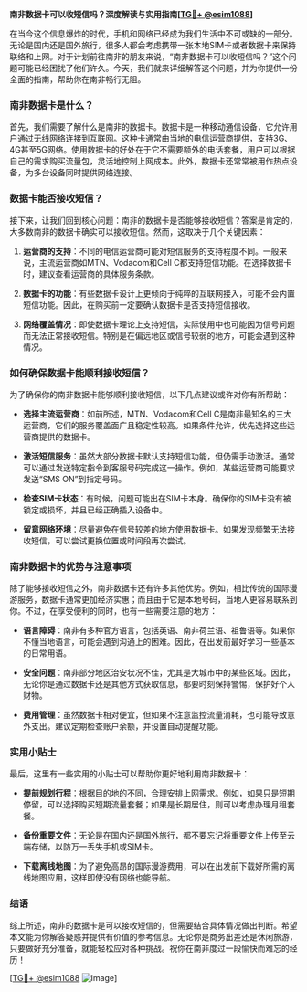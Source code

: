 **南非数据卡可以收短信吗？深度解读与实用指南[[TG💪+ @esim1088](https://t.me/s/esim1088)]**

在当今这个信息爆炸的时代，手机和网络已经成为我们生活中不可或缺的一部分。无论是国内还是国外旅行，很多人都会考虑携带一张本地SIM卡或者数据卡来保持联络和上网。对于计划前往南非的朋友来说，“南非数据卡可以收短信吗？”这个问题可能已经困扰了他们许久。今天，我们就来详细解答这个问题，并为你提供一份全面的指南，帮助你在南非畅行无阻。

### 南非数据卡是什么？

首先，我们需要了解什么是南非的数据卡。数据卡是一种移动通信设备，它允许用户通过无线网络连接到互联网。这种卡通常由当地的电信运营商提供，支持3G、4G甚至5G网络。使用数据卡的好处在于它不需要额外的电话套餐，用户可以根据自己的需求购买流量包，灵活地控制上网成本。此外，数据卡还常常被用作热点设备，为多台设备同时提供网络连接。

### 数据卡能否接收短信？

接下来，让我们回到核心问题：南非的数据卡是否能够接收短信？答案是肯定的，大多数南非的数据卡确实可以接收短信。然而，这取决于几个关键因素：

1. **运营商的支持**：不同的电信运营商可能对短信服务的支持程度不同。一般来说，主流运营商如MTN、Vodacom和Cell C都支持短信功能。在选择数据卡时，建议查看运营商的具体服务条款。
   
2. **数据卡的功能**：有些数据卡设计上更倾向于纯粹的互联网接入，可能不会内置短信功能。因此，在购买前一定要确认数据卡是否支持短信接收。

3. **网络覆盖情况**：即使数据卡理论上支持短信，实际使用中也可能因为信号问题而无法正常接收短信。特别是在偏远地区或信号较弱的地方，可能会遇到这种情况。

### 如何确保数据卡能顺利接收短信？

为了确保你的南非数据卡能够顺利接收短信，以下几点建议或许对你有所帮助：

- **选择主流运营商**：如前所述，MTN、Vodacom和Cell C是南非最知名的三大运营商，它们的服务覆盖面广且稳定性较高。如果条件允许，优先选择这些运营商提供的数据卡。
  
- **激活短信服务**：虽然大部分数据卡默认支持短信功能，但仍需手动激活。通常可以通过发送特定指令到客服号码完成这一操作。例如，某些运营商可能要求发送“SMS ON”到指定号码。

- **检查SIM卡状态**：有时候，问题可能出在SIM卡本身。确保你的SIM卡没有被锁定或损坏，并且已经正确插入设备中。

- **留意网络环境**：尽量避免在信号较差的地方使用数据卡。如果发现频繁无法接收短信，可以尝试更换位置或时间段再次尝试。

### 南非数据卡的优势与注意事项

除了能够接收短信之外，南非数据卡还有许多其他优势。例如，相比传统的国际漫游服务，数据卡通常更加经济实惠；而且由于它是本地号码，当地人更容易联系到你。不过，在享受便利的同时，也有一些需要注意的地方：

- **语言障碍**：南非有多种官方语言，包括英语、南非荷兰语、祖鲁语等。如果你不懂当地语言，可能会遇到沟通上的困难。因此，在出发前最好学习一些基本的日常用语。

- **安全问题**：南非部分地区治安状况不佳，尤其是大城市中的某些区域。因此，无论你是通过数据卡还是其他方式获取信息，都要时刻保持警惕，保护好个人财物。

- **费用管理**：虽然数据卡相对便宜，但如果不注意监控流量消耗，也可能导致意外支出。建议定期检查账户余额，并设置自动提醒功能。

### 实用小贴士

最后，这里有一些实用的小贴士可以帮助你更好地利用南非数据卡：

- **提前规划行程**：根据目的地的不同，合理安排上网需求。例如，如果只是短期停留，可以选择购买短期流量套餐；如果是长期居住，则可以考虑办理月租套餐。

- **备份重要文件**：无论是在国内还是国外旅行，都不要忘记将重要文件上传至云端存储，以防万一丢失手机或SIM卡。

- **下载离线地图**：为了避免高昂的国际漫游费用，可以在出发前下载好所需的离线地图应用，这样即使没有网络也能导航。

### 结语

综上所述，南非的数据卡是可以接收短信的，但需要结合具体情况做出判断。希望本文能为你解答疑惑并提供有价值的参考信息。无论你是商务出差还是休闲旅游，只要做好充分准备，就能轻松应对各种挑战。祝你在南非度过一段愉快而难忘的经历！

[[TG💪+ @esim1088](https://t.me/s/esim1088) ![Image](https://i.postimg.cc/4NQfJmqS/Snipaste-2025-05-13-00-14-12.png)]